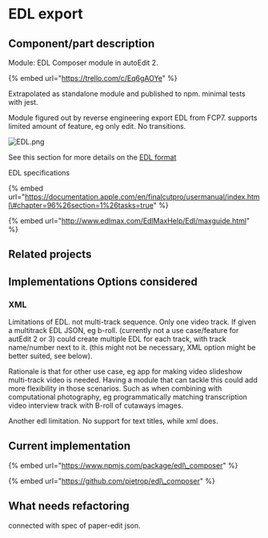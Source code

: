 # EDL export

## Component/part description

Module: EDL Composer module in autoEdit 2.

{% embed url="https://trello.com/c/Eq6gAOYe" %}

Extrapolated as standalone module and published to npm.  minimal tests with jest.

Module figured out by reverse engineering export EDL from FCP7. supports limited amount of feature, eg only edit. No transitions.

![EDL.png](https://lh5.googleusercontent.com/JMaIWkgb8sbLSMRLCJS6LKvrFu9PC_GY6HwYywS-iJWPi6Vl4K64_OdKW1QWctZsapJomsKkEygOYGbaAUuNaLk_dMpaCpfxDd435uqqBFjcAGWJ5bpbG9ZRxDBaelLD-F7MY3Ly)

See this section for more details on the [EDL format](../../appendix/edl-format.md)

EDL specifications 

{% embed url="https://documentation.apple.com/en/finalcutpro/usermanual/index.html\#chapter=96%26section=1%26tasks=true" %}

{% embed url="http://www.edlmax.com/EdlMaxHelp/Edl/maxguide.html" %}

## Related projects

## Implementations Options considered

### XML

Limitations of EDL. not multi-track sequence. Only one video track. If given a multitrack EDL JSON, eg b-roll. \(currently not a use case/feature for autEdit 2 or 3\) could create multiple EDL for each track, with track name/number next to it. \(this might not be necessary, XML option might be better suited, see below\). 

Rationale is that for other use case, eg app for making video slideshow multi-track video is needed. Having a module that can tackle this could add more flexibility in those scenarios. Such as when combining with computational photography, eg programmatically matching transcription video interview track with B-roll of cutaways images.

Another edl limitation. No support for text titles, while xml does.

## Current implementation

{% embed url="https://www.npmjs.com/package/edl\_composer" %}

{% embed url="https://github.com/pietrop/edl\_composer" %}

## What needs refactoring

connected with spec of paper-edit json.



